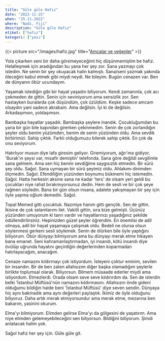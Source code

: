 ```yaml
---
title: "Güle güle Hafız"
date: "2022-11-25"
when: "25.11.2022"
where: "Nadi, Fiji"
description: "Güle güle Hafız"
etiket: ["hafız"]
kategori: ["yazı"]
---
```


{{< picture src="/images/hafiz.jpg" title="[Amcalar ve yeğenler](https://www.instagram.com/p/B7rOYExgOey/)" >}}

Yola çıkarken seni bir daha göremeyeceğimi hiç düşünmemiştim be hafız. Helalleşmek için aradığından bu yana her şey zor. Sana yazmayı çok istedim. Ne senin bir şey okuyacak halin kalmıştı. Sana/seni yazmak yakında öleceğini kabul etmek gibi miydi neydi. Ne bileyim. Bugün cenazen var. Ben de dünyanın öbür ucundayım.

<!--more-->

Yaşamak istediğin gibi bir hayat yaşadın biliyorum. Kendi zamanınla, çok acı çekmeden de gittin. Senin için seviniyorum ama sensizlik zor. Sen hastayken buralarda çok düşündüm, çok üzüldüm. Keşke sadece amcam olsaydın yani sadece akrabam. Ama değilsin. İyi ki de değilsin. Arkadaşımsın, yoldaşımsın.

Bambaşka hayatlar yaşadık. Bambaşka şeylere inandık. Çocukluğumdan bu yana bir gün bile kapından girerken çekinmedim. Senin de çok zorlandığın şeyler oldu benim yüzümden, benim de senin yüzünden oldu. Ama sevdik birbirimizi. Sahip çıktık. Farklı olduğumuzu bilerek sahip çıktık. En çok da onu seviyorum.

Hatırlıyor musun diye lafa giresim geliyor. Giremiyorum, ağrı'ma gidiyor. 'Burak'ın şeysi var, misafir demiştin' telefonda. Sana göre değildi sevgilimle sana gelmem. Ama sen hiç benim sevdiğime saygısızlık etmedin. Bir sürü şey oldu. Sağol. Sana uymayan bir sürü şeyimiz oldu. Ahlakımı dinimden ölçmedin. Sağol. Efendiliğim yüzünden boynumu bükmemi hiç istemedin. Sağol. Hatta herkesin aksine sana ne kadar 'ters' de olsam yeri geldi bu çocukları niye rahat bırakmıyorsunuz dedin. Hem de sesli ve bir çok şeye rağmen söyledin. Bana bir gün olsun insana, adalete yakışmayan bir şey için öyle yapma oğlum demedin. Sağol.

Topal Memed gitti çocuktuk. Nazmiye hanım gitti gençtik. Sen de gittin. İkisine de çok selamlarımı ilet. Vakitli gittin, sıra bize gelmişti. Üçünüz yüzünden umuyorum ki tanrı vardır ve hayatlarınızı yaşadığınız şekilde ödüllendirilirsiniz. Hepinizden güzel şeyler öğrendim. En önemlisi de adil olmaya, adil bir hayat yaşamaya çalışmak oldu. Bedeli ne olursa olsun söylenmesi gerkeni sesli söylemek. Senin de ölürken bile öyle yaptığını biliyorum. Öbür dünyayı bilmiyorum ama bu dünyayı merak etme hikayen bana emanet. Seni kahramanlaştırmadan, iyi insandı, kötü insandı diye övülüp uğrunda hayatını geçirdiğin değerlerinden koparmadan hatırlayacağım, anacağım.

Cenaze namazını kıldırmayı çok istiyordum. İsteyeni çoktur eminim, sevilen bir insandın. Bir de ben zaten allahsızım diğer başka olamadığım şeylerle birlikte toplumsal olarak. Biliyorsun. Bilmem müsaade ederler miydi ama istiyordum. Etmezlerdi. Orada olsam seve seve kıldırırdım da. Sen de isterdin belki 'İstanbul Müftüsü'nün namazını kıldırmasını. Allahsızın önde gideni olduğumu bildiğin halde beni 'İstanbul Müftüsü' diye seven sendin. Dünyaya hiç aynı bakmadık ama aynı değerleri paylaştık. İkimiz de öyle olduğunu biliyoruz. Daha artık merak etmiyorsundur ama merak etme, mezarına ben bakarım, yasinini okurum.

Elma'yı bilmiyorum. Elimden gelirse Elma'yı da gölgesini de yaşatırım. Ama niye elimden gelemeyebileceğini sen biliyorsun. Bildiğini biliyorum. Şimdi anlatacak halim yok.

Sağol hafız her şey için. Güle güle git.
